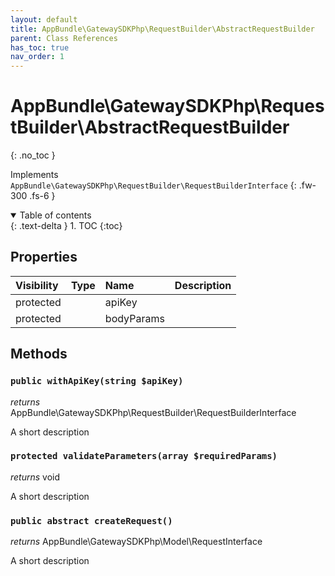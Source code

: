 ```yaml
---
layout: default
title: AppBundle\GatewaySDKPhp\RequestBuilder\AbstractRequestBuilder
parent: Class References
has_toc: true
nav_order: 1
---
```


# AppBundle\GatewaySDKPhp\RequestBuilder\AbstractRequestBuilder
{: .no_toc }

Implements `AppBundle\GatewaySDKPhp\RequestBuilder\RequestBuilderInterface`
{: .fw-300 .fs-6 }

<details open markdown="block">
  <summary>
    Table of contents
  </summary>
  {: .text-delta }
1. TOC
{:toc}
</details>

## Properties

| Visibility | Type | Name | Description |
| :--- | :--- | :--- | :--- |
| protected |  | apiKey |  |
| protected |  | bodyParams |  |


## Methods

### `public withApiKey(string $apiKey)`

*returns* AppBundle\GatewaySDKPhp\RequestBuilder\RequestBuilderInterface

A short description

### `protected validateParameters(array $requiredParams)`

*returns* void

A short description

### `public abstract createRequest()`

*returns* AppBundle\GatewaySDKPhp\Model\RequestInterface

A short description

